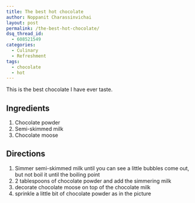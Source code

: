 ```yaml
---
title: The best hot chocolate
author: Noppanit Charassinvichai
layout: post
permalink: /the-best-hot-chocolate/
dsq_thread_id:
  - 608521549
categories:
  - Culinary
  - Refreshment
tags:
  - chocolate
  - hot
---
```

This is the best chocolate I have ever taste.

Ingredients
---
1. Chocolate powder  
2. Semi-skimmed milk  
3. Chocolate moose

Directions
---
1. Simmer semi-skimmed milk until you can see a little bubbles come out, but not boil it until the boiling point  
2. 2 tablespoons of chocolate powder and add the simmering milk  
3. decorate chocolate moose on top of the chocolate milk  
4. sprinkle a little bit of chocolate powder as in the picture
